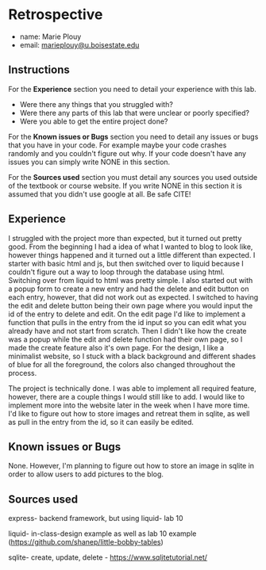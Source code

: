 # Retrospective

- name: Marie Plouy
- email: marieplouy@u.boisestate.edu

## Instructions

For the **Experience** section you need to detail your experience with this lab. 

- Were there any things that you struggled with? 
- Were there any parts of this lab that were unclear or poorly specified? 
- Were you able to get the entire project done?

For the **Known issues or Bugs** section you need to detail any issues or bugs that you have in your
code. For example maybe your code crashes randomly and you couldn't figure out why. If your code
doesn't have any issues you can simply write NONE in this section.

For the **Sources used** section you must detail any sources you used outside of the textbook or
course website. If you write NONE in this section it is assumed that you didn't use google at all.
Be safe CITE!

## Experience

I struggled with the project more than expected, but it turned out pretty good. From the beginning I had a idea of what I wanted to blog to look like, however things happened and it turned out a little different than expected. I starter with basic html and js, but then switched over to liquid because I couldn't figure out a way to loop through the database using html. Switching over from liquid to html was pretty simple. I also started out with a popup form to create a new entry and had the delete and edit button on each entry, however, that did not work out as expected. I switched to having the edit and delete button being their own page where you would input the id of the entry to delete and edit. On the edit page I'd like to implement a function that pulls in the entry from the id input so you can edit what you already have and not start from scratch. Then I didn't like how the create was a popup while the edit and delete function had their own page, so I made the create feature also it's own page. For the design, I like a minimalist website, so I stuck with a black background and different shades of blue for all the foreground, the colors also changed throughout the process. 

The project is technically done. I was able to implement all required feature, however, there are a couple things I would still like to add. I would like to implement more into the website later in the week when I have more time. I'd like to figure out how to store images and retreat them in sqlite, as well as pull in the entry from the id, so it can easily be edited. 


## Known issues or Bugs

None. However, I'm planning to figure out how to store an image in sqlite in order to allow users to add pictures to the blog. 

## Sources used

express- backend framework, but using liquid- lab 10

liquid- in-class-design example as well as lab 10 example (https://github.com/shanep/little-bobby-tables)

sqlite- create, update, delete - https://www.sqlitetutorial.net/